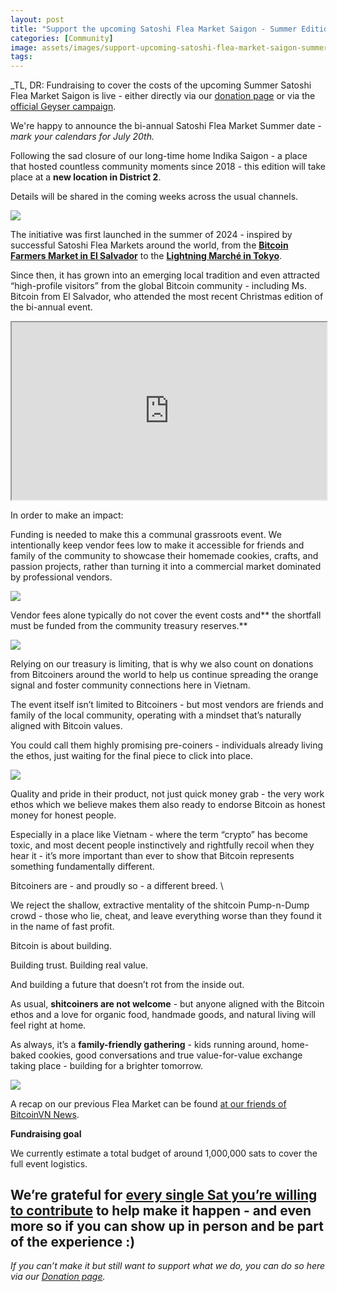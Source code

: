 ```yaml
---
layout: post
title: "Support the upcoming Satoshi Flea Market Saigon - Summer Edition 2025"
categories: [Community]
image: assets/images/support-upcoming-satoshi-flea-market-saigon-summer-2025-1.webp
tags:
---
```


_TL, DR: Fundraising to cover the costs of the upcoming Summer Satoshi Flea Market Saigon is live - either directly via our [donation page](https://bitcoinsaigon.org/donate-satoshis) or via the [official Geyser campaign](https://geyser.fund/project/satoshifleamarketsaigonsummer2025/prelaunch?hero=bitcoinsaigon1).


We're happy to announce the bi-annual Satoshi Flea Market Summer date - *mark your calendars for July 20th.*

Following the sad closure of our long-time home Indika Saigon - a place that hosted countless community moments since 2018 - this edition will take place at a **new location in District 2**.

Details will be shared in the coming weeks across the usual channels.

![](/assets/images/support-upcoming-satoshi-flea-market-saigon-summer-2025-2.webp)

The initiative was first launched in the summer of 2024 - inspired by successful Satoshi Flea Markets around the world, from the **[Bitcoin Farmers Market in El Salvador](https://linktr.ee/bitcoinfarmersmarket)** to the **[Lightning Marché in Tokyo](https://bitcoin-zukan.com/en/practical/lightning-marche/)**.

Since then, it has grown into an emerging local tradition and even attracted “high-profile visitors” from the global Bitcoin community - including Ms. Bitcoin from El Salvador, who attended the most recent Christmas edition of the bi-annual event.

<iframe id="odysee-iframe" style="width:100%; aspect-ratio:16 / 9;" src="https://odysee.com/%24/embed/%40BitcoinSaigon%3Aa%2Fbitcoin-saigon-flea-market-christmas-2024%3Ab?r=82GcFT5UdLxGrDmieSnyaYGXmkjtgv5Q" allowfullscreen></iframe>

In order to make an impact:

Funding is needed to make this a communal grassroots event. We intentionally keep vendor fees low to make it accessible for friends and family of the community to showcase their homemade cookies, crafts, and passion projects, rather than turning it into a commercial market dominated by professional vendors.

![](/assets/images/support-upcoming-satoshi-flea-market-saigon-summer-2025-3.webp)

Vendor fees alone typically do not cover the event costs and** the shortfall must be funded from the community treasury reserves.**

![](/assets/images/support-upcoming-satoshi-flea-market-saigon-summer-2025-4.webp)

Relying on our treasury is limiting, that is why we also count on donations from Bitcoiners around the world to help us continue spreading the orange signal and foster community connections here in Vietnam.

The event itself isn’t limited to Bitcoiners - but most vendors are friends and family of the local community, operating with a mindset that’s naturally aligned with Bitcoin values.

You could call them highly promising pre-coiners - individuals already living the ethos, just waiting for the final piece to click into place.

![](/assets/images/support-upcoming-satoshi-flea-market-saigon-summer-2025-5.webp)

Quality and pride in their product, not just quick money grab - the very work ethos which we believe makes them also ready to endorse Bitcoin as honest money for honest people.

Especially in a place like Vietnam - where the term “crypto” has become toxic, and most decent people instinctively and rightfully recoil when they hear it - it’s more important than ever to show that Bitcoin represents something fundamentally different.

Bitcoiners are - and proudly so - a different breed. \

We reject the shallow, extractive mentality of the shitcoin Pump-n-Dump crowd - those who lie, cheat, and leave everything worse than they found it in the name of fast profit.

Bitcoin is about building.

Building trust. Building real value.

And building a future that doesn’t rot from the inside out.

As usual, **shitcoiners are not welcome** - but anyone aligned with the Bitcoin ethos and a love for organic food, handmade goods, and natural living will feel right at home.

As always, it’s a **family-friendly gathering** - kids running around, home-baked cookies, good conversations and true value-for-value exchange taking place - building for a brighter tomorrow.

![](/assets/images/support-upcoming-satoshi-flea-market-saigon-summer-2025-6.webp)

A recap on our previous Flea Market can be found [at our friends of BitcoinVN News](https://bitcoinvn.io/news/satoshi-christmas-flea-market-saigon-2024-recap/).

**Fundraising goal**

We currently estimate a total budget of around 1,000,000 sats to cover the full event logistics.

## We’re grateful for [every single Sat you’re willing to contribute](https://bitcoinsaigon.org/donate-satoshis) to help make it happen - and even more so if you can show up in person and be part of the experience :)

_If you can’t make it but still want to support what we do, you can do so here via our [Donation page](https://bitcoinsaigon.org/donate-satoshis)._

